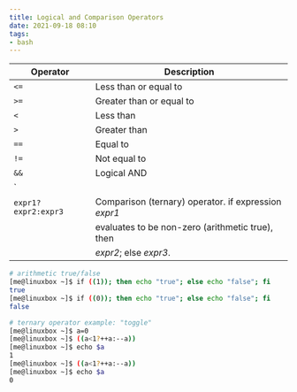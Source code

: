 ```yaml
---
title: Logical and Comparison Operators
date: 2021-09-18 08:10
tags:
- bash
---
```


| Operator            | Description                                          |
|---------------------|------------------------------------------------------|
| `<=`                | Less than or equal to                                |
| `>=`                | Greater than or equal to                             |
| `<`                 | Less than                                            |
| `>`                 | Greater than                                         |
| `==`                | Equal to                                             |
| `!=`                | Not equal to                                         |
| `&&`                | Logical AND                                          |
| `||`                | Logical OR                                           |
| `expr1?expr2:expr3` | Comparison (ternary) operator. if expression *expr1* |
|                     | evaluates to be non-zero (arithmetic true), then     |
|                     | *expr2*; else *expr3*.                               |

```bash
# arithmetic true/false
[me@linuxbox ~]$ if ((1)); then echo "true"; else echo "false"; fi
true
[me@linuxbox ~]$ if ((0)); then echo "true"; else echo "false"; fi
false

# ternary operator example: "toggle"
[me@linuxbox ~]$ a=0
[me@linuxbox ~]$ ((a<1?++a:--a))
[me@linuxbox ~]$ echo $a
1
[me@linuxbox ~]$ ((a<1?++a:--a))
[me@linuxbox ~]$ echo $a
0
```
